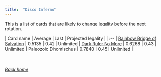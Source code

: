 ```yaml
---
title:  "Disco Inferno"
---
```


This is a list of cards that are likely to change legality before the next rotation.

| Card name | Average | Last | Projected legality |
| :-- |
[Rainbow Bridge of Salvation](https://db.ygoprodeck.com/card/?search=Rainbow%20Bridge%20of%20Salvation) | 0.5135 | 0.42 | Unlimited |
[Dark Ruler No More](https://db.ygoprodeck.com/card/?search=Dark%20Ruler%20No%20More) | 0.6268 | 0.43 | Unlimited |
[Paleozoic Dinomischus](https://db.ygoprodeck.com/card/?search=Paleozoic%20Dinomischus) | 0.7840 | 0.45 | Unlimited |

<br>

###### [Back home](index)
